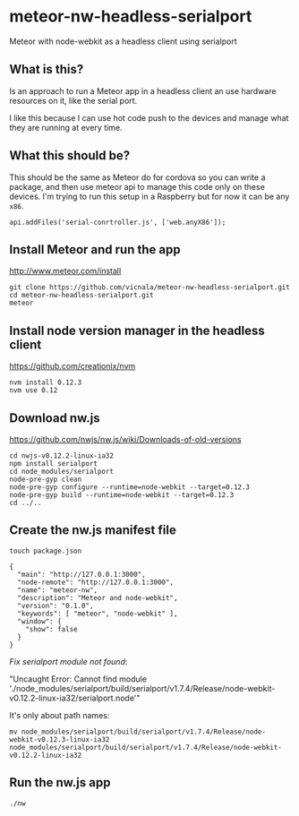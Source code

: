 # meteor-nw-headless-serialport

Meteor with node-webkit as a headless client using serialport

## What is this?

Is an approach to run a Meteor app in a headless client an use hardware resources on it, like the serial port.

I like this because I can use hot code push to the devices and manage what they are running at every time.

## What this should be?

This should be the same as Meteor do for cordova so you can write a package, and then use meteor api to manage this code only on these devices. I'm trying to run this setup in a Raspberry but for now it can be any ```x86```.

```
api.addFiles('serial-conrtroller.js', ['web.anyX86']);
```

## Install Meteor and run the app

http://www.meteor.com/install

```
git clone https://github.com/vicnala/meteor-nw-headless-serialport.git
cd meteor-nw-headless-serialport.git
meteor
```

## Install node version manager in the headless client

https://github.com/creationix/nvm

```
nvm install 0.12.3
nvm use 0.12
```

## Download nw.js

https://github.com/nwjs/nw.js/wiki/Downloads-of-old-versions

```
cd nwjs-v0.12.2-linux-ia32
npm install serialport
cd node_modules/serialport
node-pre-gyp clean
node-pre-gyp configure --runtime=node-webkit --target=0.12.3
node-pre-gyp build --runtime=node-webkit --target=0.12.3
cd ../..
```

## Create the nw.js manifest file

```
touch package.json
```

```
{
  "main": "http://127.0.0.1:3000",
  "node-remote": "http://127.0.0.1:3000",
  "name": "meteor-nw",
  "description": "Meteor and node-webkit",
  "version": "0.1.0",
  "keywords": [ "meteor", "node-webkit" ],
  "window": {
    "show": false
  }
}
```

*Fix serialport module not found*:

"Uncaught Error: Cannot find module './node_modules/serialport/build/serialport/v1.7.4/Release/node-webkit-v0.12.2-linux-ia32/serialport.node'"

It's only about path names:

```
mv node_modules/serialport/build/serialport/v1.7.4/Release/node-webkit-v0.12.3-linux-ia32 node_modules/serialport/build/serialport/v1.7.4/Release/node-webkit-v0.12.2-linux-ia32
```

## Run the nw.js app

```
./nw
```

